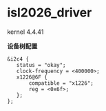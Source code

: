 # isl2026_driver
kernel 4.4.41  

**设备树配置**
  
 ~~~
&i2c4 {  
    status = "okay";  
    clock-frequency = <400000>;  
    x1226@6F {  
        compatible = "x1226";  
        reg = <0x6f>;  
    };    
};  
~~~
